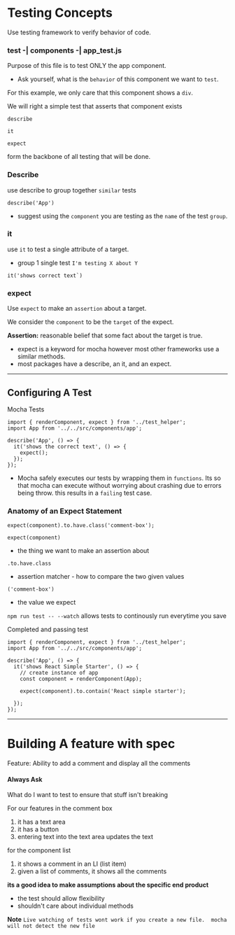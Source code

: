 # Testing Concepts
Use testing framework to verify behavior of code. 

### test -| components -| app_test.js

Purpose of this file is to test ONLY the app component. 

- Ask yourself, what is the `behavior` of this component we want to `test`.

For this example, we only care that this component shows a `div`. 

We will right a simple test that asserts that component exists

```
describe

it

expect
```
form the backbone of all testing that will be done. 

### Describe
use describe to group together `similar` tests

``` 
describe('App')
```
- suggest using the `component` you are testing as the `name` of the test `group`.
### it
use `it` to test a single attribute of a target.

- group 1 single test `I'm testing X about Y`

```
it('shows correct text`)
```

### expect
Use `expect` to make an `assertion` about a target. 

We consider the `component` to be the `target` of the expect. 

**Assertion:** reasonable belief that some fact about the target is true. 

- expect is a keyword for mocha however most other frameworks use a similar methods. 
- most packages have a describe, an it, and an expect. 

-------

## Configuring A Test
Mocha Tests

```
import { renderComponent, expect } from '../test_helper';
import App from '../../src/components/app';

describe('App', () => {
  it('shows the correct text', () => {
    expect();
  });
});
```

- Mocha safely executes our tests by wrapping them in `functions`.  Its so that mocha can execute without worrying about crashing due to errors being throw.  this results in a `failing` test case. 

### Anatomy of an Expect Statement

``` 
expect(component).to.have.class('comment-box');
```

`expect(component)`
- the thing we want to make an assertion about

`.to.have.class`
- assertion matcher - how to compare the two given values

`('comment-box')`
- the value we expect

`npm run test -- --watch` allows tests to continously run everytime you save

Completed and passing test
```
import { renderComponent, expect } from '../test_helper';
import App from '../../src/components/app';

describe('App', () => {
  it('shows React Simple Starter', () => {
    // create instance of app
    const component = renderComponent(App);

    expect(component).to.contain('React simple starter');

  });
});
```

----

# Building A feature with spec

Feature:
Ability to add a comment and display all the comments

 #### Always Ask
 What do I want to test to ensure that stuff isn't breaking

 For our features in the comment box

 1. it has a text area
 2. it has a button
 3. entering text into the text area updates the text

 for the component list

 1. it shows a comment in an LI (list item)
 2. given a list of comments, it shows all the comments

**its a good idea to make assumptions about the specific end product**
- the test should allow flexibility
- shouldn't care about individual methods

**Note** `Live watching of tests wont work if you create a new file.  mocha will not detect the new file`
 
